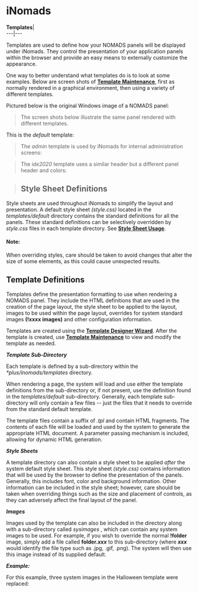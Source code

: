 # iNomads  
  
**Templates**|   
---|---  
  
Templates are used to define how your NOMADS panels will be displayed under iNomads. They control the presentation of your application panels within the browser and provide an easy means to externally customize the appearance.

One way to better understand what templates do is to look at some examples. Below are screen shots of **[Template Maintenance](Template%20Maintenance.md)**, first as normally rendered in a graphical environment, then using a variety of different templates.

Pictured below is the original Windows image of a NOMADS panel:

> The screen shots below illustrate the same panel rendered with different templates.

This is the _default_ template:

> The _admin_ template is used by iNomads for internal administration screens:

> The _ide2020_ template uses a similar header but a different panel header and colors:

> ##  Style Sheet Definitions

Style sheets are used throughout iNomads to simplify the layout and presentation. A default style sheet _(style.css)_ located in the _templates/default_ directory contains the standard definitions for all the panels. These standard definitions can be selectively overridden by _style.css_ files in each template directory. See **[Style Sheet Usage](Style%20Sheet%20Usage.md)**.

#### **Note:**  
When overriding styles, care should be taken to avoid changes that alter the size of some elements, as this could cause unexpected results.

## Template Definitions

Templates define the presentation formatting to use when rendering a NOMADS panel. They include the HTML definitions that are used in the creation of the page layout, the style sheet to be applied to the layout, images to be used within the page layout, overrides for system standard images **(!xxxx images)** and other configuration information.

Templates are created using the **[Template Designer Wizard](Template%20Designer%20Wizard.md)**. After the template is created, use **[Template Maintenance](Template%20Maintenance.md)** to view and modify the template as needed.

**_Template Sub-Directory_**

Each template is defined by a sub-directory within the _*plus/inomads/templates_ directory.

When rendering a page, the system will load and use either the template definitions from the sub-directory or, if not present, use the definition found in the _templates/default_ sub-directory. Generally, each template sub-directory will only contain a few files -- just the files that it needs to override from the standard default template.

The template files contain a suffix of _.tpl_ and contain HTML fragments. The contents of each file will be loaded and used by the system to generate the appropriate HTML document. A parameter passing mechanism is included, allowing for dynamic HTML generation.

**_Style Sheets_**

A template directory can also contain a style sheet to be applied  _after_ the system default style sheet. This style sheet _(style.css)_ contains information that will be used by the browser to define the presentation of the panels. Generally, this includes font, color and background information. Other information can be included in the style sheet; however, care should be taken when overriding things such as the size and placement of controls, as they can adversely affect the final layout of the panel.

**_Images_**

Images used by the template can also be included in the directory along with a sub-directory called _sysimages_ , which can contain any system images to be used. For example, if you wish to override the normal **!folder** image, simply add a file called **folder._xxx_** to this sub-directory (where **_xxx_** would identify the file type such as .jpg, .gif, .png). The system will then use this image instead of its supplied default.

**_Example:_**

For this example, three system images in the Halloween template were replaced:

> 
